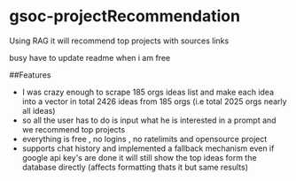 # gsoc-projectRecommendation
Using RAG it will recommend top projects with sources links

busy have to update readme when i am free 


##Features 
- I was crazy enough to scrape 185 orgs ideas list and make each idea into a vector in total 2426 ideas from 185 orgs (i.e total 2025 orgs nearly all ideas)
- so all the user has to do is input what he is interested in a prompt and we recommend top projects 
- everything is free , no logins , no ratelimits and opensource project 
- supports chat history and implemented a fallback mechanism even if google api key's are done it will still show the top ideas form the database directly (affects formatting thats it but same results)
